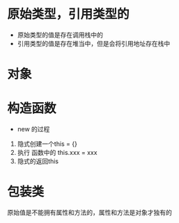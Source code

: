 # 原始类型，引用类型的
- 原始类型的值是存在调用栈中的
- 引用类型的值是存在堆当中，但是会将引用地址存在栈中


# 对象


# 构造函数
- new 的过程
1. 隐式创建一个this = {}
2. 执行 函数中的 this.xxx = xxx
3. 隐式的返回this


# 包装类
原始值是不能拥有属性和方法的，属性和方法是对象才独有的